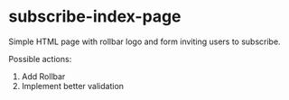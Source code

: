 # subscribe-index-page

Simple HTML page with rollbar logo and form inviting users to subscribe.

Possible actions:
1. Add Rollbar
2. Implement better validation

